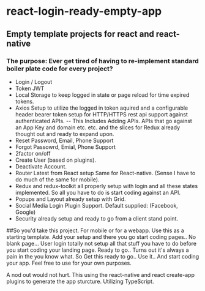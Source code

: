 # react-login-ready-empty-app
## Empty template projects for react and react-native
### The purpose: Ever get tired of having to re-implement standard boiler plate code for every project?
-  Login / Logout
-  Token JWT
-  Local Storage to keep logged in state or page reload for time expired tokens.
-  Axios Setup to utilize the logged in token aquired and a configurable header bearer token setup for HTTP/HTTPS rest api support against authenticated APIs.
  -- This Includes Adding APIs.  APIs that go against an App Key and domain etc. etc.  and the slices for Redux already thought out and ready to expand upon.
-  Reset Password, Email, Phone Support
-  Forgot Passowrd, Emial, Phone Support
-  2factor on/off
-  Create User (based on plugins).
-  Deactivate Account.
-  Router Latest from React setup Same for React-native. (Sense I have to do much of the same for mobile).
-  Redux and redux-toolkit all properly setup with login and all these states implemented.  So all you have to do is start coding against an API.
-  Popups and Layout already setup with Grid.
-  Social Media Login Plugin Support.  Default supplied: (Facebook, Google)
-  Security already setup and ready to go from a client stand point. 

##So you'd take this project. For mobile or for a webapp.  Use this as a starting template.  Add your setup and there you go start coding pages.. No blank page... User login totally not setup all that stuff you have to do before you start coding your landing page.  Ready to go.. Turns out it's always a pain in the you know what.  So Get this ready to go.. Use it.. And start coding your app.  Feel free to use for your own purposes.

A nod out would not hurt.  This using the react-native and react create-app plugins to generate the app sturcture.  Utilizing TypeScript.
